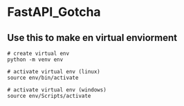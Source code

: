 # FastAPI_Gotcha

## Use this to make en virtual enviorment 

```
# create virtual env
python -m venv env

# activate virtual env (linux)
source env/bin/activate

# activate virtual env (windows)
source env/Scripts/activate
```
